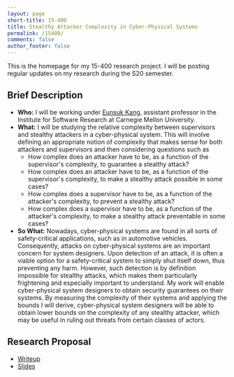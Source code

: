 ```yaml
---
layout: page
short-title: 15-400
title: Stealthy Attacker Complexity in Cyber-Physical Systems
permalink: /15400/
comments: false
author_footer: false
---
```


This is the homepage for my 15-400 research project. I will be posting regular
updates on my research during the S20 semester.

## Brief Description

- **Who:** I will be working under [Eunsuk Kang](eskang.github.io),
assistant professor in the Institute for Software Research at
Carnegie Mellon University.
- **What:** I will be studying the relative complexity between supervisors and
stealthy attackers in a cyber-physical system. This will involve defining an
appropriate notion of complexity that makes sense for both attackers and
supervisors and then considering questions such as
  - How complex does an attacker have to be, as a function of the supervisor's 
  complexity, to guarantee a stealthy attack?
  - How complex does an attacker have to be, as a function of the supervisor's 
  complexity, to make a stealthy attack possible in some cases?
  - How complex does a supervisor have to be, as a function of the attacker's 
  complexity, to prevent a stealthy attack?
  - How complex does a supervisor have to be, as a function of the attacker's 
  complexity, to make a stealthy attack preventable in some cases?
- **So What:** Nowadays, cyber-physical systems are found in all sorts of 
safety-critical applications, such as in automotive vehicles. Consequently, 
attacks on cyber-physical systems are an important concern for system designers. 
Upon detection of an attack, it is often a viable option for a safety-critical 
system to simply shut itself down, thus preventing any harm. However, such 
detection is by definition impossible for stealthy attacks, which makes them 
particularly frightening and especially important to understand. My work will 
enable cyber-physical system designers to obtain security guarantees on their 
systems. By measuring the complexity of their systems and applying the bounds 
I will derive, cyber-physical system designers will be able to obtain lower 
bounds on the complexity of any stealthy attacker, which may be useful in ruling
out threats from certain classes of actors.

## Research Proposal

- [Writeup](/docs/15400/proposal.pdf)
- [Slides](/docs/15400/proposal_slides.pdf)